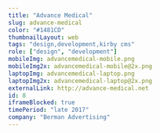 ```yaml
---
title: "Advance Medical"
slug: advance-medical
color: "#1481CD"
thumbnailLayout: web
tags: "design,development,kirby cms"
role: ["design", "development"]
mobileImg: advancemedical-mobile.png
mobileImg2x: advancemedical-mobile@2x.png
laptopImg: advancemedical-laptop.png
laptopImg2x: advancemedical-laptop@2x.png
externalLink: http://advance-medical.net
id: 8
iframeBlocked: true
timePeriod: "late 2017"
company: "Berman Advertising"
---
```

